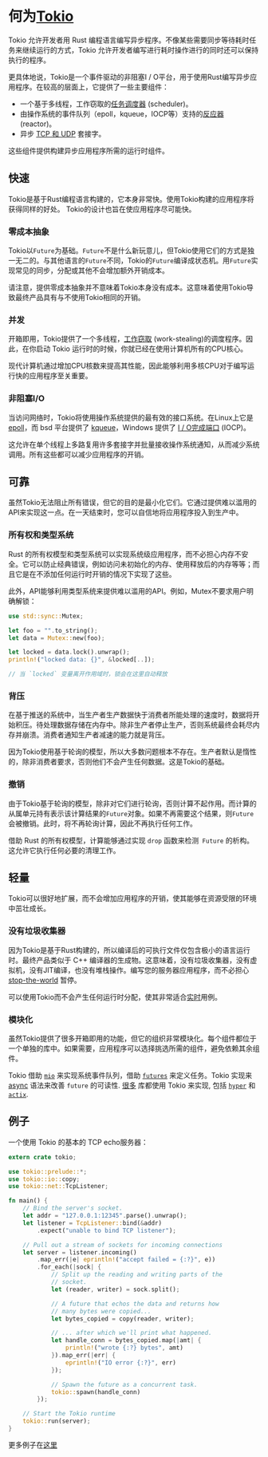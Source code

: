 # 何为[Tokio](https://tokio.rs)

Tokio 允许开发者用 Rust 编程语言编写异步程序。不像某些需要同步等待耗时任务来继续运行的方式，Tokio 允许开发者编写进行耗时操作进行的同时还可以保持执行的程序。

更具体地说，Tokio是一个事件驱动的非阻塞I / O平台，用于使用Rust编写异步应用程序。在较高的层面上，它提供了一些主要组件：

* 一个基于多线程，工作窃取的[任务调度器][scheduler] (scheduler)。
* 由操作系统的事件队列（epoll，kqueue，IOCP等）支持的[反应器][reactor] (reactor)。
* 异步 [TCP 和 UDP][net] 套接字。

这些组件提供构建异步应用程序所需的运行时组件。

[net]: https://docs.rs/tokio/0.1/tokio/net/index.html
[reactor]: https://docs.rs/tokio/0.1/tokio/reactor/index.html
[scheduler]: https://tokio-rs.github.io/tokio/tokio/runtime/index.html

## 快速

Tokio是基于Rust编程语言构建的，它本身非常快。使用Tokio构建的应用程序将获得同样的好处。 Tokio的设计也旨在使应用程序尽可能快。

### 零成本抽象

Tokio以`Future`为基础。`Future`不是什么新玩意儿，但Tokio使用它们的方式是独一无二的。与其他语言的`Future`不同，Tokio的`Future`编译成状态机。用`Future`实现常见的同步，分配或其他不会增加额外开销成本。

请注意，提供零成本抽象并不意味着Tokio本身没有成本。这意味着使用Tokio导致最终产品具有与不使用Tokio相同的开销。

### 并发

开箱即用，Tokio提供了一个多线程，[工作窃取][work-stealing] (work-stealing)的调度程序。因此，在你启动 Tokio 运行时的时候，你就已经在使用计算机所有的CPU核心。

现代计算机通过增加CPU核数来提高其性能，因此能够利用多核CPU对于编写运行快的应用程序至关重要。

[work-stealing]: https://en.wikipedia.org/wiki/Work_stealing

### 非阻塞I/O

当访问网络时，Tokio将使用操作系统提供的最有效的接口系统。在Linux上它是 [epoll]，而 bsd 平台提供了 [kqueue]，Windows 提供了 [I / O完成端口][iocp] (IOCP)。

这允许在单个线程上多路复用许多套接字并批量接收操作系统通知，从而减少系统调用。所有这些都可以减少应用程序的开销。

[epoll]: http://man7.org/linux/man-pages/man7/epoll.7.html
[kqueue]: https://www.freebsd.org/cgi/man.cgi?query=kqueue&sektion=2
[iocp]: https://docs.microsoft.com/en-us/windows/desktop/fileio/i-o-completion-ports

## 可靠

虽然Tokio无法阻止所有错误，但它的目的是最小化它们。它通过提供难以滥用的API来实现这一点。在一天结束时，您可以自信地将应用程序投入到生产中。

### 所有权和类型系统

Rust 的所有权模型和类型系统可以实现系统级应用程序，而不必担心内存不安全。它可以防止经典错误，例如访问未初始化的内存、使用释放后的内存等等；而且它是在不添加任何运行时开销的情况下实现了这些。

此外，API能够利用类型系统来提供难以滥用的API。例如，Mutex不要求用户明确解锁：

```rust
use std::sync::Mutex;

let foo = "".to_string();
let data = Mutex::new(foo);

let locked = data.lock().unwrap();
println!("locked data: {}", &locked[..]);

// 当 `locked` 变量离开作用域时，锁会在这里自动释放
```

### 背压

在基于推送的系统中，当生产者生产数据快于消费者所能处理的速度时，数据将开始积压。待处理数据存储在内存中。除非生产者停止生产，否则系统最终会耗尽内存并崩溃。消费者通知生产者减速的能力就是背压。

因为Tokio使用基于轮询的模型，所以大多数问题根本不存在。生产者默认是惰性的，除非消费者要求，否则他们不会产生任何数据。这是Tokio的基础。

### 撤销

由于Tokio基于轮询的模型，除非对它们进行轮询，否则计算不起作用。而计算的从属单元持有表示该计算结果的`Future`对象。如果不再需要这个结果，则`Future`会被撤销。此时，将不再轮询计算，因此不再执行任何工作。

借助 Rust 的所有权模型，计算能够通过实现 `drop` 函数来检测` Future` 的析构。这允许它执行任何必要的清理工作。

## 轻量

Tokio可以很好地扩展，而不会增加应用程序的开销，使其能够在资源受限的环境中茁壮成长。

### 没有垃圾收集器

因为Tokio是基于Rust构建的，所以编译后的可执行文件仅包含极小的语言运行时。最终产品类似于 C++ 编译器的生成物。这意味着，没有垃圾收集器，没有虚拟机，没有JIT编译，也没有堆栈操作。编写您的服务器应用程序，而不必担心 [stop-the-world][gc] 暂停。

可以使用Tokio而不会产生任何运行时分配，使其非常适合[实时][real-time]用例。

[gc]: https://en.wikipedia.org/wiki/Garbage_collection_(computer_science)#Disadvantages
[real-time]: https://en.wikipedia.org/wiki/Real-time_computing

### 模块化

虽然Tokio提供了很多开箱即用的功能，但它的组织非常模块化。每个组件都位于一个单独的库中。如果需要，应用程序可以选择挑选所需的组件，避免依赖其余组件。

Tokio 借助 [`mio`] 来实现系统事件队列，借助 [`futures`] 来定义任务。Tokio 实现来 [async] 语法来改善 `future` 的可读性.
[很多][Many] 库都使用 Tokio 来实现, 包括 [`hyper`] 和 [`actix`].

[`mio`]: https://carllerche.github.io/mio/mio/index.html
[`futures`]: https://docs.rs/futures/*/futures/
[async]: https://tokio.rs/blog/2018-08-async-await/
[Many]: https://crates.io/crates/tokio/reverse_dependencies
[`hyper`]: https://hyper.rs/guides/
[`actix`]: https://actix.rs/book/actix/

## 例子

一个使用 Tokio 的基本的 TCP echo服务器：

```rust
extern crate tokio;

use tokio::prelude::*;
use tokio::io::copy;
use tokio::net::TcpListener;

fn main() {
    // Bind the server's socket.
    let addr = "127.0.0.1:12345".parse().unwrap();
    let listener = TcpListener::bind(&addr)
        .expect("unable to bind TCP listener");

    // Pull out a stream of sockets for incoming connections
    let server = listener.incoming()
        .map_err(|e| eprintln!("accept failed = {:?}", e))
        .for_each(|sock| {
            // Split up the reading and writing parts of the
            // socket.
            let (reader, writer) = sock.split();

            // A future that echos the data and returns how
            // many bytes were copied...
            let bytes_copied = copy(reader, writer);

            // ... after which we'll print what happened.
            let handle_conn = bytes_copied.map(|amt| {
                println!("wrote {:?} bytes", amt)
            }).map_err(|err| {
                eprintln!("IO error {:?}", err)
            });

            // Spawn the future as a concurrent task.
            tokio::spawn(handle_conn)
        });

    // Start the Tokio runtime
    tokio::run(server);
}
```

更多例子在[这里](https://github.com/tokio-rs/tokio/tree/master/examples)
